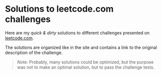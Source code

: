 # Solutions to leetcode.com challenges 

Here are my *quick & dirty* solutions to different challenges presented on 
[leetcode.com](http://www.leetcode.com).

The solutions are organized like in the site and contains a link to the 
original description of the challenge.

> *Note:* Probably, many solutions could be optimized, but the purpose
> was not to make an optimal solution, but to pass the challenge tests.